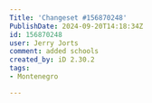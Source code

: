 ```yaml
---
Title: 'Changeset #156870248'
PublishDate: 2024-09-20T14:18:34Z
id: 156870248
user: Jerry Jorts
comment: added schools
created_by: iD 2.30.2
tags:
- Montenegro

---
```

